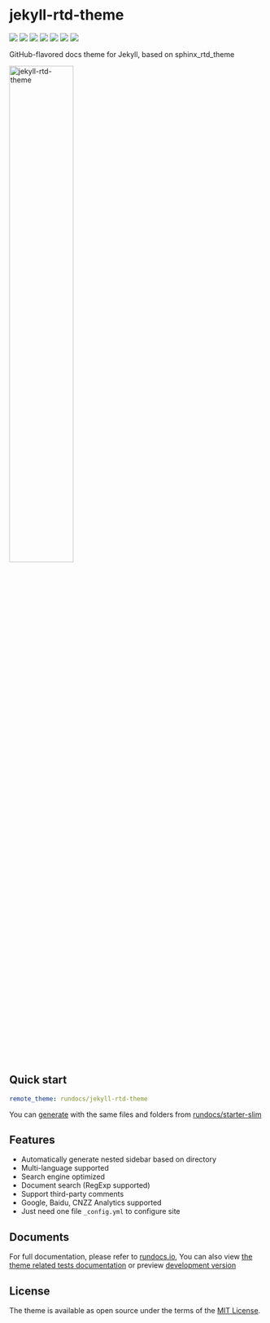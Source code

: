 # jekyll-rtd-theme
[![](https://github.com/rundocs/jekyll-rtd-theme/workflows/CI/badge.svg)][repository]
[![](https://img.shields.io/gem/v/jekyll-rtd-theme)][rubygem]
[![](https://img.shields.io/gem/dt/jekyll-rtd-theme)][rubygem]
[![](https://data.jsdelivr.com/v1/package/gh/rundocs/jekyll-rtd-theme/badge)][cdn]
[![](https://www.codefactor.io/repository/github/rundocs/jekyll-rtd-theme/badge)][codefactor]
[![](https://img.shields.io/badge/featured%20on-JekyllThemes-red.svg)](https://jekyll-themes.com)
[![](https://badges.gitter.im/rundocs/jekyll-rtd-theme.svg)][gitter]

GitHub-flavored docs theme for Jekyll, based on sphinx_rtd_theme

<img class="shadow-box" width="50%" alt="jekyll-rtd-theme" src="https://user-images.githubusercontent.com/68011645/89026666-ad3a8680-d35b-11ea-9f4b-d3fe26ae12ed.png">

## Quick start
```yml
remote_theme: rundocs/jekyll-rtd-theme
```
You can [generate](https://github.com/rundocs/starter-slim/generate) with the same files and folders from [rundocs/starter-slim](https://github.com/rundocs/starter-slim/)

## Features
- Automatically generate nested sidebar based on directory
- Multi-language supported
- Search engine optimized
- Document search (RegExp supported)
- Support third-party comments
- Google, Baidu, CNZZ Analytics supported
- Just need one file `_config.yml` to configure site

## Documents
For full documentation, please refer to [rundocs.io](https://rundocs.io/), You can also view [the theme related tests documentation](https://rundocs.github.io/jekyll-rtd-theme) or preview [development version](https://rundocs.github.io/debug/)

## License
The theme is available as open source under the terms of the [MIT License](https://github.com/rundocs/jekyll-rtd-theme/blob/master/LICENSE).

[repository]: https://github.com/rundocs/jekyll-rtd-theme
[rubygem]: https://rubygems.org/gems/jekyll-rtd-theme
[cdn]: https://cdn.jsdelivr.net/gh/rundocs/jekyll-rtd-theme/
[codefactor]: https://www.codefactor.io/repository/github/rundocs/jekyll-rtd-theme
[gitter]: https://gitter.im/rundocs/jekyll-rtd-theme?utm_source=badge&utm_medium=badge&utm_campaign=pr-badge&utm_content=badge

